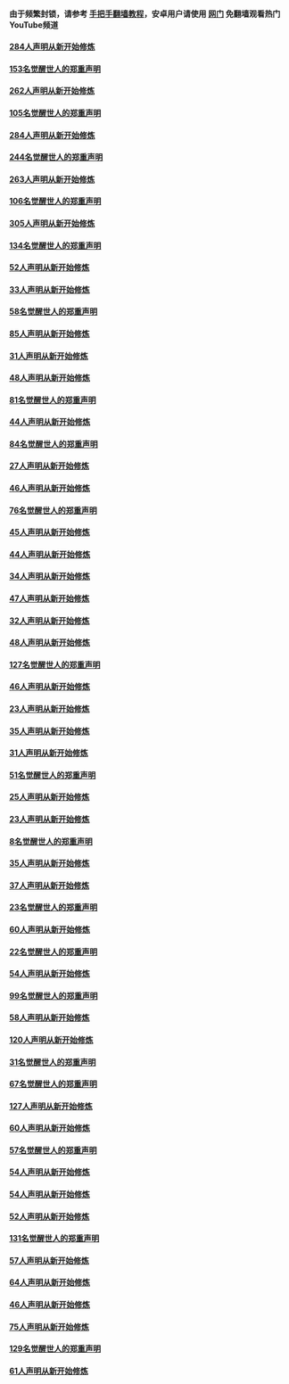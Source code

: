 #### 由于频繁封锁，请参考 [手把手翻墙教程](https://github.com/gfw-breaker/guides/wiki/)，安卓用户请使用 [网门](https://github.com/gfw-breaker/nogfw/blob/master/dl.md?t=04121801) 免翻墙观看热门YouTube频道 

#### [284人声明从新开始修炼](../pages/91/423296.md?t=04121801) 

#### [153名觉醒世人的郑重声明](../pages/91/423295.md?t=04121801) 

#### [262人声明从新开始修炼](../pages/91/423004.md?t=04121801) 

#### [105名觉醒世人的郑重声明](../pages/91/423003.md?t=04121801) 

#### [284人声明从新开始修炼](../pages/91/422707.md?t=04121801) 

#### [244名觉醒世人的郑重声明](../pages/91/422706.md?t=04121801) 

#### [263人声明从新开始修炼](../pages/91/422553.md?t=04121801) 

#### [106名觉醒世人的郑重声明](../pages/91/422552.md?t=04121801) 

#### [305人声明从新开始修炼](../pages/91/422153.md?t=04121801) 

#### [134名觉醒世人的郑重声明](../pages/91/422152.md?t=04121801) 

#### [52人声明从新开始修炼](../pages/91/421846.md?t=04121801) 

#### [33人声明从新开始修炼](../pages/91/421804.md?t=04121801) 

#### [58名觉醒世人的郑重声明](../pages/91/421845.md?t=04121801) 

#### [85人声明从新开始修炼](../pages/91/421769.md?t=04121801) 

#### [31人声明从新开始修炼](../pages/91/421763.md?t=04121801) 

#### [48人声明从新开始修炼](../pages/91/421605.md?t=04121801) 

#### [81名觉醒世人的郑重声明](../pages/91/421656.md?t=04121801) 

#### [44人声明从新开始修炼](../pages/91/421544.md?t=04121801) 

#### [84名觉醒世人的郑重声明](../pages/91/421543.md?t=04121801) 

#### [27人声明从新开始修炼](../pages/91/421465.md?t=04121801) 

#### [46人声明从新开始修炼](../pages/91/421454.md?t=04121801) 

#### [76名觉醒世人的郑重声明](../pages/91/421453.md?t=04121801) 

#### [45人声明从新开始修炼](../pages/91/421452.md?t=04121801) 

#### [44人声明从新开始修炼](../pages/91/421422.md?t=04121801) 

#### [34人声明从新开始修炼](../pages/91/421322.md?t=04121801) 

#### [47人声明从新开始修炼](../pages/91/421264.md?t=04121801) 

#### [32人声明从新开始修炼](../pages/91/421225.md?t=04121801) 

#### [48人声明从新开始修炼](../pages/91/421202.md?t=04121801) 

#### [127名觉醒世人的郑重声明](../pages/91/421224.md?t=04121801) 

#### [46人声明从新开始修炼](../pages/91/421203.md?t=04121801) 

#### [23人声明从新开始修炼](../pages/91/421138.md?t=04121801) 

#### [35人声明从新开始修炼](../pages/91/421122.md?t=04121801) 

#### [31人声明从新开始修炼](../pages/91/421081.md?t=04121801) 

#### [51名觉醒世人的郑重声明](../pages/91/421080.md?t=04121801) 

#### [25人声明从新开始修炼](../pages/91/421020.md?t=04121801) 

#### [23人声明从新开始修炼](../pages/91/420884.md?t=04121801) 

#### [8名觉醒世人的郑重声明](../pages/91/420883.md?t=04121801) 

#### [35人声明从新开始修炼](../pages/91/420809.md?t=04121801) 

#### [37人声明从新开始修炼](../pages/91/420766.md?t=04121801) 

#### [23名觉醒世人的郑重声明](../pages/91/420765.md?t=04121801) 

#### [60人声明从新开始修炼](../pages/91/420727.md?t=04121801) 

#### [22名觉醒世人的郑重声明](../pages/91/420726.md?t=04121801) 

#### [54人声明从新开始修炼](../pages/91/420529.md?t=04121801) 

#### [99名觉醒世人的郑重声明](../pages/91/420528.md?t=04121801) 

#### [58人声明从新开始修炼](../pages/91/420198.md?t=04121801) 

#### [120人声明从新开始修炼](../pages/91/420141.md?t=04121801) 

#### [31名觉醒世人的郑重声明](../pages/91/420197.md?t=04121801) 

#### [67名觉醒世人的郑重声明](../pages/91/420140.md?t=04121801) 

#### [127人声明从新开始修炼](../pages/91/420082.md?t=04121801) 

#### [60人声明从新开始修炼](../pages/91/420081.md?t=04121801) 

#### [57名觉醒世人的郑重声明](../pages/91/420080.md?t=04121801) 

#### [54人声明从新开始修炼](../pages/91/419533.md?t=04121801) 

#### [54人声明从新开始修炼](../pages/91/419532.md?t=04121801) 

#### [52人声明从新开始修炼](../pages/91/419531.md?t=04121801) 

#### [131名觉醒世人的郑重声明](../pages/91/419530.md?t=04121801) 

#### [57人声明从新开始修炼](../pages/91/419430.md?t=04121801) 

#### [64人声明从新开始修炼](../pages/91/419429.md?t=04121801) 

#### [46人声明从新开始修炼](../pages/91/419428.md?t=04121801) 

#### [75人声明从新开始修炼](../pages/91/419427.md?t=04121801) 

#### [129名觉醒世人的郑重声明](../pages/91/419426.md?t=04121801) 

#### [61人声明从新开始修炼](../pages/91/419198.md?t=04121801) 

